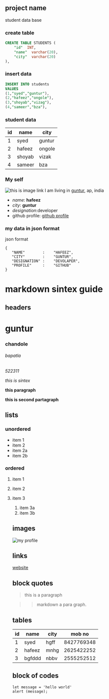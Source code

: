 ## project name
student data base


### create table
```sql
CREATE TABLE STUDENTS (
    "id"  INT,
    "name"  varchar(20),
    "city"  varchar(20)
),
```

### insert data
```sql
INSERT INTO students
VALUES
(1,"syed","guntur"),
(2,"hafeez","ongole"),
(3,"shoyab","vizag"),
(4,"sameer","bza"),
```

### student data
|    id   |   name  |   city   |
|---------|---------|----------|
|1        | syed    |  guntur  |
|2        |hafeez   |ongole    |
|3        |shoyab   |vizak     |
|4        |sameer   |bza       |

### My self

![this is image link](https://i.pinimg.com/736x/32/bf/57/32bf571846e3057756cfd182a4ebe50b.jpg)
I am living in [guntur](https://guntur.ap.gov.in/), ap, india

- *name*: **hafeez**
- _city_: __guntur__
- *designation*:developer
- github profile:
[github profile](https://github.com/Syef/markdown-basics)


### my data in json format

 json format

 ```
 {
    "NAME"        :    "HAFEEZ",
    "CITY"        :    "GUNTUR",
    "DESIGNATION" :    "DEVOLAPER",
    "PROFILE"     :    "GITHUB"   
}
 ```



 # markdown sintex guide

## headers

# guntur
### chandole
###### bapatla
*522311*

_this is sintex_


**this paragraph**

__this is second partagraph__

## lists

### unordered

* item 1
* item 2
* item 2a
* item 2b

### ordered
1. item 1
1. item 2
1. item 3
    1. item 3a
    1. item 3b
    
    ## images
    ![my profile](https://akm-img-a-in.tosshub.com/indiatoday/images/story/202208/pics1_0_1200x768.png?VersionId=3sVfAWMaoc5XF4d.64_H6yo2tv1mKCA9&size=690:388)
    
    ## links
    [website](https://github.com/Syef/markdown-basics)
    
    ## block quotes
    > this is a paragraph
    >
    
    >> markdown a para graph.
    
    ## tables
    
   |   id   |   name    | city |mob no  |
   |--------|-----------|-----|---------|
   |1       |syed       |hgff|8427769348
   |2       |hafeez     |mnhg|2625422252|
   |3      | bgfddd|  nbbv |2555252512|
   
   
    ## block of codes
    ```
    let message = 'hello world'
    alert (message);
    ```
   
   
   
    
    
    
    
    
    
    
    












